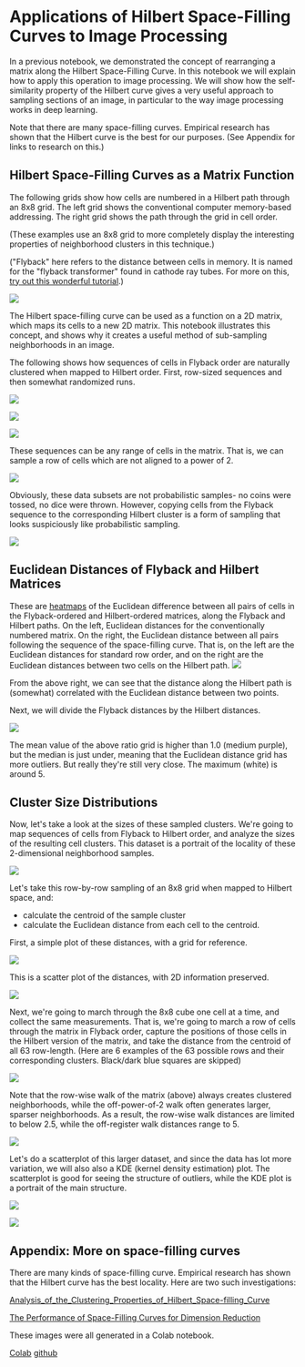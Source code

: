 # Applications of Hilbert Space-Filling Curves to Image Processing

In a previous notebook, we demonstrated the concept of rearranging a matrix along the Hilbert Space-Filling Curve. In this notebook we will explain how to apply this operation to image processing. We will show how the self-similarity property of the Hilbert curve gives a very useful approach to sampling sections of an image, in particular to the way image processing works in deep learning.

Note that there are many space-filling curves. Empirical research has shown that the Hilbert curve is the best for our purposes. (See Appendix for links to research on this.)

## Hilbert Space-Filling Curves as a Matrix Function

The following grids show how cells are numbered in a Hilbert path through an 8x8 grid. The left grid shows the conventional computer memory-based addressing. The right grid shows the path through the grid in cell order.

(These examples use an 8x8 grid to more completely display the interesting properties of neighborhood clusters in this technique.)

("Flyback" here refers to the distance between cells in memory. It is named for the "flyback transformer" found in cathode ray tubes. For more on this, [try out this wonderful tutorial](https://nationalmaglab.org/education/magnet-academy/watch-play/interactive/electromagnetic-deflection-in-a-cathode-ray-tube-ii).)

![](images/hilbert_explainer_A_1.png)

The Hilbert space-filling curve can be used as a function on a 2D matrix, which maps its cells to a new 2D matrix. This notebook illustrates this concept, and shows why it creates a useful method of sub-sampling neighborhoods in an image.

The following shows how sequences of cells in Flyback order are naturally clustered when mapped to Hilbert order. First, row-sized sequences and then somewhat randomized runs.

![](images/hilbert_explainer_A_2.png)

![](images/hilbert_explainer_A_3.png)

![](images/hilbert_explainer_A_4.png)


These sequences can be any range of cells in the matrix. That is, we can sample a row of cells which are not aligned to a power of 2.

![](images/hilbert_explainer_A_5.png)

Obviously, these data subsets are not probabilistic samples- no coins were tossed, no dice were thrown. However, copying cells from the Flyback sequence to the corresponding Hilbert cluster is a form of sampling that looks suspiciously like probabilistic sampling.

![](images/hilbert_explainer_A_6.png)

## Euclidean Distances of Flyback and Hilbert Matrices
These are [heatmaps](https://seaborn.pydata.org/examples/heatmap_annotation.html) of the Euclidean difference between all pairs of cells in the Flyback-ordered and Hilbert-ordered matrices, along the Flyback and Hilbert paths. On the left, Euclidean distances for the conventionally numbered matrix. On the right, the Euclidean distance between all pairs following the sequence of the space-filling curve. That is, on the left are the Euclidean distances for standard row order, and on the right are the Euclidean distances between two cells on the Hilbert path.
![](images/hilbert_explainer_B_1.png)

From the above right, we can see that the distance along the Hilbert path is (somewhat) correlated with the Euclidean distance between two points.

Next, we will divide the Flyback distances by the Hilbert distances.

![](images/hilbert_explainer_B_2.png)

The mean value of the above ratio grid is higher than 1.0 (medium purple), but the median is just under, meaning that the Euclidean distance grid has more outliers. But really they're still very close. The maximum (white) is around 5.

## Cluster Size Distributions
Now, let's take a look at the sizes of these sampled clusters. We're going to map sequences of cells from Flyback to Hilbert order, and analyze the sizes of the resulting cell clusters. This dataset is a portrait of the locality of these 2-dimensional neighborhood samples.

![](images/hilbert_explainer_B_3.png)

Let's take this row-by-row sampling of an 8x8 grid when mapped to Hilbert space, and:
* calculate the centroid of the sample cluster
* calculate the Euclidean distance from each cell to the centroid.

First, a simple plot of these distances, with a grid for reference.

![](images/hilbert_explainer_B_4.png)

This is a scatter plot of the distances, with 2D information preserved.

![](images/hilbert_explainer_B_5.png)

Next, we're going to march through the 8x8 cube one cell at a time, and collect the same measurements. That is, we're going to march a row of cells through the matrix in Flyback order, capture the positions of those cells in the Hilbert version of the matrix, and take the distance from the centroid of all 63 row-length. (Here are 6 examples of the 63 possible rows and their corresponding clusters. Black/dark blue squares are skipped)

![](images/hilbert_explainer_B_6.png)

Note that the row-wise walk of the matrix (above) always creates clustered neighborhoods, while the off-power-of-2 walk often generates larger, sparser neighborhoods.
As a result, the row-wise walk distances are limited to below 2.5, while the off-register walk distances range to 5.

![](images/hilbert_explainer_B_7.png)

Let's do a scatterplot of this larger dataset, and since the data has lot more variation, we will also also a KDE (kernel density estimation) plot. The scatterplot is good for seeing the structure of outliers, while the KDE plot is a portrait of the main structure.

![](images/hilbert_explainer_B_8.png)

![](images/hilbert_explainer_B_9.png)

## Appendix: More on space-filling curves
There are many kinds of space-filling curve.
Empirical research has shown that the Hilbert curve has the best locality. Here are two such investigations:

[Analysis_of_the_Clustering_Properties_of_Hilbert_Space-filling_Curve](https://www.researchgate.net/publication/3296936_Analysis_of_the_Clustering_Properties_of_Hilbert_Space-filling_Curve)

[The Performance of Space-Filling Curves for Dimension Reduction](https://people.csail.mit.edu/jaffer/CNS/PSFCDR)

These images were all generated in a Colab notebook.

[Colab](https://colab.research.google.com/github/LanceNorskog/deep-scurve/blob/master/notebooks/Hilbert_Mapping_in_Image_Processing.ipynb)
[github](https://github.com/LanceNorskog/deep-scurve/blob/master/notebooks/Hilbert_Mapping_in_Image_Processing.ipynb)
